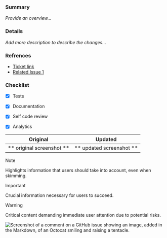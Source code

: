 ### Summary
_Provide an overview..._


### Details
_Add more description to describe the changes..._


### Refrences
- [Ticket link](https://www.google.com)
- [Related Issue 1](https://www.google.com)


### Checklist
- [x] Tests
- [x] Documentation
- [x] Self code review
- [x] Analytics



Original                   |  Updated
:-------------------------:|:-------------------------:
** original screenshot **  |  ** updated screenshot **




> [!NOTE]
> Highlights information that users should take into account, even when skimming.

> [!IMPORTANT]
> Crucial information necessary for users to succeed.

> [!WARNING]
> Critical content demanding immediate user attention due to potential risks.



![Screenshot of a comment on a GitHub issue showing an image, added in the Markdown, of an Octocat smiling and raising a tentacle.](https://myoctocat.com/assets/images/base-octocat.svg)



